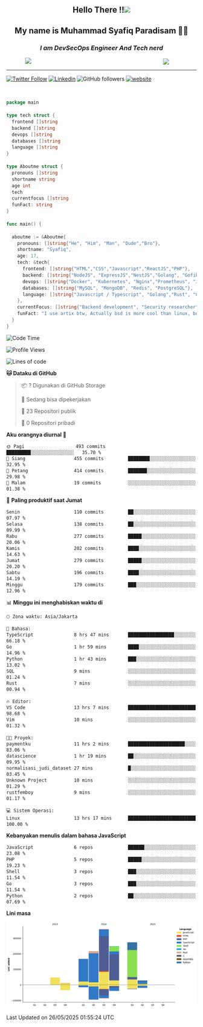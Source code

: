 <h2 align="center">

Hello There !!<img src="https://media.giphy.com/media/12oufCB0MyZ1Go/giphy.gif" width="50"></h2>

<h2 align="center">My name is Muhammad Syafiq Paradisam 👋👋</h2>

<h3 align="center"><em>I am DevSecOps Engineer And Tech nerd
</em></h3>

<img align="left" style="margin-left: 50px" src="https://static.zerochan.net/Alina.Clover.1024.4345060.webp" width="315"/>

<img align="center" style="margin-left: 50px" src="https://i.pinimg.com/736x/69/82/aa/6982aafd816ea48f48d0639c7797915c.jpg" width=250/>

<hr/>

[![Twitter Follow](https://img.shields.io/twitter/follow/misteranmol?label=Follow)](https://x.com/FikkzOutfit)
[![Linkedin](https://img.shields.io/badge/-syafiq-blue?style=square&logo=Linkedin&logoColor=white&link=https://www.linkedin.com/in/syafiq-paradisam/)](https://id.linkedin.com/in/syafiq-paradisam-b72749258)
![GitHub followers](https://img.shields.io/github/followers/syafiqparadisam?label=Follower&style=social)
[![website](https://img.shields.io/badge/Website-46a2f1.svg?&style=flat-square&logo=Google-Chrome&logoColor=white&link=https://anmolsingh.me/)](https://syafiq-paradisam.my.id)

<br/>

```go
package main

type tech struct {
  frontend []string
  backend []string
  devops []string
  databases []string
  language []string
}

type Aboutme struct {
  pronouns []string
  shortname string
  age int
  tech
  currentfocus []string
  funFact: string
}

func main() {

  aboutme := &Aboutme{
    pronouns: []string{"He", "Him", "Man", "Dude","Bro"},
    shortname: "Syafiq",
    age: 17,
    tech: &tech{
      frontend: []string{"HTML","CSS","Javascript","ReactJS","PHP"},
      backend: []string{"NodeJS", "ExpressJS","NestJS","Golang", "Gofiber", "Actixweb", "PHP", "Laravel", "Flask"},
      devops: []string{"Docker", "Kubernetes", "Nginx","Prometheus", "Jaeger", "Grafana", "Linux", "CI / CD"},
      databases: []string{"MySQL", "MongoDB", "Redis", "PostgreSQL"},
      language: []string{"Javascript / Typescript", "Golang","Rust", "C", "PHP","C++"}
    },
    currentFocus: []string{"Backend development", "Security researcher", "Blue team security","DevSecOps engineer"},
    funFact: "I use artix btw, Actually bsd is more cool than linux, but i can't use it because software issue, I am weaboo but not too much"
  }
}

```

<!--START_SECTION:waka-->
![Code Time](http://img.shields.io/badge/Code%20Time-338%20hrs%2053%20mins-blue)

![Profile Views](http://img.shields.io/badge/Profil%20dilihat-0-blue)

![Lines of code](https://img.shields.io/badge/Sejak%20Hello%20World%20aku%20telah%20menulis-1.4%20million%20baris%20kode-blue)

**🐱 Dataku di GitHub** 

> 📦 ? Digunakan di GitHub Storage 
 > 
> 💼 Sedang bisa dipekerjakan
 > 
> 📜 23 Repositori publik 
 > 
> 🔑 0 Repositori pribadi 
 > 
**Aku orangnya diurnal 🐤** 

```text
🌞 Pagi                   493 commits         █████████░░░░░░░░░░░░░░░░   35.70 % 
🌆 Siang                  455 commits         ████████░░░░░░░░░░░░░░░░░   32.95 % 
🌃 Petang                 414 commits         ███████░░░░░░░░░░░░░░░░░░   29.98 % 
🌙 Malam                  19 commits          ░░░░░░░░░░░░░░░░░░░░░░░░░   01.38 % 
```
📅 **Paling produktif saat Jumat** 

```text
Senin                    110 commits         ██░░░░░░░░░░░░░░░░░░░░░░░   07.97 % 
Selasa                   138 commits         ██░░░░░░░░░░░░░░░░░░░░░░░   09.99 % 
Rabu                     277 commits         █████░░░░░░░░░░░░░░░░░░░░   20.06 % 
Kamis                    202 commits         ████░░░░░░░░░░░░░░░░░░░░░   14.63 % 
Jumat                    279 commits         █████░░░░░░░░░░░░░░░░░░░░   20.20 % 
Sabtu                    196 commits         ████░░░░░░░░░░░░░░░░░░░░░   14.19 % 
Minggu                   179 commits         ███░░░░░░░░░░░░░░░░░░░░░░   12.96 % 
```


📊 **Minggu ini menghabiskan waktu di** 

```text
🕑︎ Zona waktu: Asia/Jakarta

💬 Bahasa: 
TypeScript               8 hrs 47 mins       █████████████████░░░░░░░░   66.18 % 
Go                       1 hr 59 mins        ████░░░░░░░░░░░░░░░░░░░░░   14.96 % 
Python                   1 hr 43 mins        ███░░░░░░░░░░░░░░░░░░░░░░   13.02 % 
SQL                      9 mins              ░░░░░░░░░░░░░░░░░░░░░░░░░   01.24 % 
Rust                     7 mins              ░░░░░░░░░░░░░░░░░░░░░░░░░   00.94 % 

🔥 Editor: 
VS Code                  13 hrs 7 mins       █████████████████████████   98.68 % 
Vim                      10 mins             ░░░░░░░░░░░░░░░░░░░░░░░░░   01.32 % 

🐱‍💻 Proyek: 
paymentku                11 hrs 2 mins       █████████████████████░░░░   83.06 % 
datascience              1 hr 19 mins        ██░░░░░░░░░░░░░░░░░░░░░░░   09.95 % 
normalisasi_judi_dataset 27 mins             █░░░░░░░░░░░░░░░░░░░░░░░░   03.45 % 
Unknown Project          10 mins             ░░░░░░░░░░░░░░░░░░░░░░░░░   01.29 % 
rustfemboy               9 mins              ░░░░░░░░░░░░░░░░░░░░░░░░░   01.17 % 

💻 Sistem Operasi: 
Linux                    13 hrs 17 mins      █████████████████████████   100.00 % 
```

**Kebanyakan menulis dalam bahasa JavaScript** 

```text
JavaScript               6 repos             ██████░░░░░░░░░░░░░░░░░░░   23.08 % 
PHP                      5 repos             █████░░░░░░░░░░░░░░░░░░░░   19.23 % 
Shell                    3 repos             ███░░░░░░░░░░░░░░░░░░░░░░   11.54 % 
Go                       3 repos             ███░░░░░░░░░░░░░░░░░░░░░░   11.54 % 
Python                   2 repos             ██░░░░░░░░░░░░░░░░░░░░░░░   07.69 % 
```



**Lini masa**

![Lines of Code chart](https://raw.githubusercontent.com/syafiqparadisam/syafiqparadisam/master/assets/bar_graph.png)


 Last Updated on 26/05/2025 01:55:24 UTC
<!--END_SECTION:waka-->
